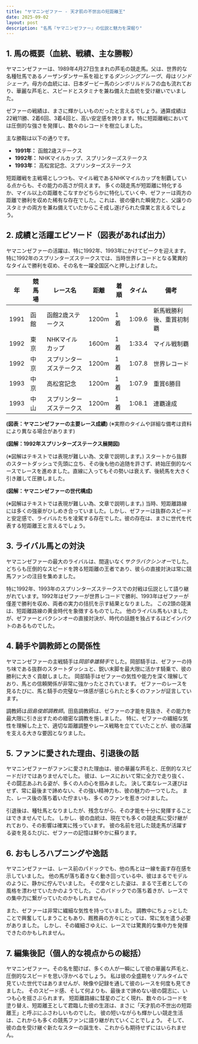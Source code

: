 ```yaml
---
title: "ヤマニンゼファー - 天才肌の不世出の短距離王"
date: 2025-09-02
layout: post
description: "名馬『ヤマニンゼファー』の伝説と魅力を深堀り"
---
```


## 1. 馬の概要（血統、戦績、主な勝鞍）

ヤマニンゼファーは、1989年4月27日生まれの芦毛の競走馬。父は、世界的な名種牡馬であるノーザンダンサー系を祖とする*ダンシングブレーヴ*、母は*リンドシェーナ*。母方の血統には、日本ダービー馬のシンボリルドルフの血も流れており、華麗な芦毛と、スピードとスタミナを兼ね備えた血統を受け継いでいました。

ゼファーの戦績は、まさに輝かしいものだったと言えるでしょう。通算成績は22戦11勝、2着6回、3着4回と、高い安定感を誇ります。特に短距離戦においては圧倒的な強さを発揮し、数々のレコードを樹立しました。

主な勝鞍は以下の通りです。

* **1991年：**  函館2歳ステークス
* **1992年：**  NHKマイルカップ、スプリンターズステークス
* **1993年：**  高松宮記念、スプリンターズステークス


短距離戦を主戦場としつつも、マイル戦であるNHKマイルカップを制覇している点からも、その能力の高さが伺えます。  多くの競走馬が短距離に特化するか、マイル以上の距離をこなすかどちらかに特化していく中、ゼファーは両方の距離で勝利を収めた稀有な存在でした。これは、彼の優れた瞬発力と、父譲りのスタミナの両方を兼ね備えていたからこそ成し遂げられた偉業と言えるでしょう。


## 2. 成績と活躍エピソード（図表があれば出力）

ヤマニンゼファーの活躍は、特に1992年、1993年にかけてピークを迎えます。特に1992年のスプリンターズステークスでは、当時世界レコードとなる驚異的なタイムで勝利を収め、その名を一躍全国区へと押し上げました。

| 年 | 競馬場 | レース名 | 距離 | 着順 | タイム | 備考 |
|---|---|---|---|---|---|---|
| 1991 | 函館 | 函館2歳ステークス | 1200m | 1着 | 1:09.6 | 新馬戦勝利後、重賞初制覇 |
| 1992 | 東京 | NHKマイルカップ | 1600m | 1着 | 1:33.4 | マイル戦制覇 |
| 1992 | 中京 | スプリンターズステークス | 1200m | 1着 | 1:07.8 | 世界レコード |
| 1993 | 中京 | 高松宮記念 | 1200m | 1着 | 1:07.9 | 重賞6勝目 |
| 1993 | 中山 | スプリンターズステークス | 1200m | 1着 | 1:08.1 | 連覇達成 |


**(図表：ヤマニンゼファーの主要レース成績)**  (※実際のタイムや詳細な備考は資料により異なる場合があります)


**(図解：1992年スプリンターズステークス展開図)**

(※図解はテキストでは表現が難しい為、文章で説明します。)
スタートから抜群のスタートダッシュで先頭に立ち、その後も他の追随を許さず、終始圧倒的なペースでレースを進めました。直線に入ってもその勢いは衰えず、後続馬を大きく引き離して圧勝しました。


**(図解：ヤマニンゼファーの世代構成)**

(※図解はテキストでは表現が難しい為、文章で説明します。)  当時、短距離路線には多くの強豪がひしめき合っていました。しかし、ゼファーは抜群のスピードと安定感で、ライバルたちを凌駕する存在でした。彼の存在は、まさに世代を代表する短距離王と言えるでしょう。


## 3. ライバル馬との対決

ヤマニンゼファーの最大のライバルは、間違いなく*サクラバクシンオー*でした。どちらも圧倒的なスピードを誇る短距離の王者であり、彼らの直接対決は常に競馬ファンの注目を集めました。

特に1992年、1993年のスプリンターズステークスでの対戦は伝説として語り継がれています。1992年はゼファーが世界レコードで勝利、1993年はゼファーが僅差で勝利を収め、両者の実力の拮抗を示す結果となりました。  この2頭の競演は、短距離路線の黄金時代を象徴するものでした。  他のライバル馬もいましたが、ゼファーとバクシンオーの直接対決が、時代の話題を独占するほどインパクトのあるものでした。


## 4. 騎手や調教師との関係性

ヤマニンゼファーの主戦騎手は*岡部幸雄騎手*でした。岡部騎手は、ゼファーの持ち味である抜群のスタートダッシュと、鋭い末脚を最大限に活かす騎乗で、彼の勝利に大きく貢献しました。  岡部騎手はゼファーの気性や能力を深く理解しており、馬との信頼関係が非常に強かったとされています。  ゼファーのレースを見るたびに、馬と騎手の完璧な一体感が感じられたと多くのファンが証言しています。

調教師は*田島俊郎調教師*。田島調教師は、ゼファーの才能を見抜き、その能力を最大限に引き出すための緻密な調教を施しました。  特に、ゼファーの繊細な気性を理解した上で、適切な距離調整やレース戦略を立てていたことが、彼の活躍を支える大きな要因となりました。


## 5. ファンに愛された理由、引退後の話

ヤマニンゼファーがファンに愛された理由は、彼の華麗な芦毛と、圧倒的なスピードだけではありませんでした。  彼は、レースにおいて常に全力で走り抜く、その闘志あふれる姿が、多くの人の心を掴みました。  決して楽なレース運びはせず、常に最後まで諦めない、その強い精神力も、彼の魅力の一つでした。  また、レース後の落ち着いた佇まいも、多くのファンを惹きつけました。

引退後は、種牡馬となりましたが、残念ながら、その才能を十分に発揮することはできませんでした。  しかし、彼の血統は、現在でも多くの競走馬に受け継がれており、その影響は確実に残っています。  彼の名前を冠した競走馬が活躍する姿を見るたびに、ゼファーの記憶は鮮やかに蘇ります。


## 6. おもしろハプニングや逸話

ヤマニンゼファーは、レース前のパドックでも、他の馬とは一線を画す存在感を示していました。  他の馬が落ち着きなく動き回っている中、彼はまるでモデルのように、静かに佇んでいました。  その堂々とした姿は、まるで王者としての風格を漂わせていたかのようでした。  このパドックでの落ち着きが、レースでの集中力に繋がっていたのかもしれません。

また、ゼファーは非常に繊細な気性を持っていました。  調教中にちょっとしたことで興奮してしまうこともあり、厩務員の方々にとっては、常に気を遣う必要がありました。  しかし、その繊細さゆえに、レースでは驚異的な集中力を発揮できたのかもしれません。


## 7. 編集後記（個人的な視点からの総括）

ヤマニンゼファー。その名を聞けば、多くの人が一瞬にして彼の華麗な芦毛と、圧倒的なスピードを思い浮かべるでしょう。  私は彼の全盛期をリアルタイムで見ていた世代ではありませんが、映像や記録を通して彼のレースを何度も見てきました。  そのスピード感、そして何よりも、最後まで諦めない彼の闘志に、いつも心を揺さぶられます。  短距離路線に彗星のごとく現れ、数々のレコードを塗り替え、短距離王として君臨した彼の生涯は、まさに「天才肌の不世出の短距離王」と呼ぶにふさわしいものでした。  彼の短いながらも輝かしい競走生活は、これからも多くの競馬ファンに語り継がれていくことでしょう。  そして、彼の血を受け継ぐ新たなスターの誕生を、これからも期待せずにはいられません。

